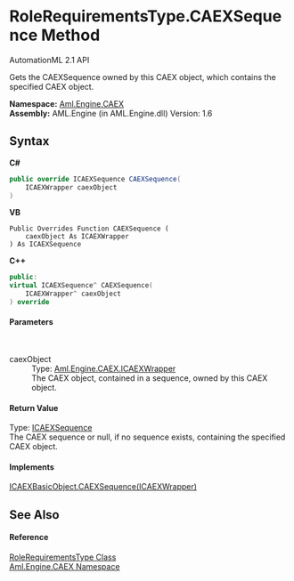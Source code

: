 # RoleRequirementsType.CAEXSequence Method 
AutomationML 2.1 API 

Gets the CAEXSequence owned by this CAEX object, which contains the specified CAEX object.

**Namespace:**&nbsp;<a href="N_Aml_Engine_CAEX">Aml.Engine.CAEX</a><br />**Assembly:**&nbsp;AML.Engine (in AML.Engine.dll) Version: 1.6

## Syntax

**C#**<br />
``` C#
public override ICAEXSequence CAEXSequence(
	ICAEXWrapper caexObject
)
```

**VB**<br />
``` VB
Public Overrides Function CAEXSequence ( 
	caexObject As ICAEXWrapper
) As ICAEXSequence
```

**C++**<br />
``` C++
public:
virtual ICAEXSequence^ CAEXSequence(
	ICAEXWrapper^ caexObject
) override
```


#### Parameters
&nbsp;<dl><dt>caexObject</dt><dd>Type: <a href="T_Aml_Engine_CAEX_ICAEXWrapper">Aml.Engine.CAEX.ICAEXWrapper</a><br />The CAEX object, contained in a sequence, owned by this CAEX object.</dd></dl>

#### Return Value
Type: <a href="T_Aml_Engine_CAEX_ICAEXSequence">ICAEXSequence</a><br />The CAEX sequence or null, if no sequence exists, containing the specified CAEX object.

#### Implements
<a href="M_Aml_Engine_CAEX_ICAEXBasicObject_CAEXSequence">ICAEXBasicObject.CAEXSequence(ICAEXWrapper)</a><br />

## See Also


#### Reference
<a href="T_Aml_Engine_CAEX_RoleRequirementsType">RoleRequirementsType Class</a><br /><a href="N_Aml_Engine_CAEX">Aml.Engine.CAEX Namespace</a><br />